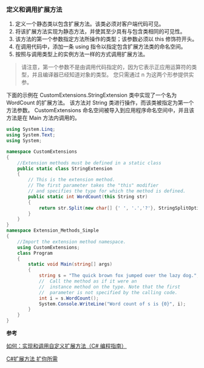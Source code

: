 ### 定义和调用扩展方法
1. 定义一个静态类以包含扩展方法。该类必须对客户端代码可见。
2. 将该扩展方法实现为静态方法，并使其至少具有与包含类相同的可见性。
3. 该方法的第一个参数指定方法所操作的类型；该参数必须以 this 修饰符开头。
4. 在调用代码中，添加一条 using 指令以指定包含扩展方法类的命名空间。
5. 按照与调用类型上的实例方法一样的方式调用扩展方法。
> 请注意，第一个参数不是由调用代码指定的，因为它表示正应用运算符的类型，并且编译器已经知道对象的类型。 您只需通过 n 为这两个形参提供实参。


下面的示例在 CustomExtensions.StringExtension 类中实现了一个名为 WordCount 的扩展方法。 该方法对 String 类进行操作，而该类被指定为第一个方法参数。 CustomExtensions 命名空间被导入到应用程序命名空间中，并且该方法是在 Main 方法内调用的。
```csharp
using System.Linq;
using System.Text;
using System;

namespace CustomExtensions
{
    //Extension methods must be defined in a static class
    public static class StringExtension
    {
        // This is the extension method.
        // The first parameter takes the "this" modifier
        // and specifies the type for which the method is defined.
        public static int WordCount(this String str)
        {
            return str.Split(new char[] {' ', '.','?'}, StringSplitOptions.RemoveEmptyEntries).Length;
        }
    }
}
namespace Extension_Methods_Simple
{
    //Import the extension method namespace.
    using CustomExtensions;
    class Program
    {
        static void Main(string[] args)
        {
            string s = "The quick brown fox jumped over the lazy dog.";
            //  Call the method as if it were an 
            //  instance method on the type. Note that the first
            //  parameter is not specified by the calling code.
            int i = s.WordCount();
            System.Console.WriteLine("Word count of s is {0}", i);
        }
    }
}
```

**参考**

[如何：实现和调用自定义扩展方法（C# 编程指南）](https://msdn.microsoft.com/zh-cn/library/bb311042.aspx)

[C#扩展方法 扩你所需](http://blog.csdn.net/yl2isoft/article/details/9930347)